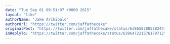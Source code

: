 ```yaml
---
date: "Tue Sep 01 09:51:07 +0000 2015"
layout: "like"
authorName: "Jake Archibald"
authorUrl: "https://twitter.com/jaffathecake"
originalPost: "https://twitter.com/jaffathecake/status/638650280528244736"
inReplyTo: "https://twitter.com/jaffathecake/status/638647221576179712"
---
```

